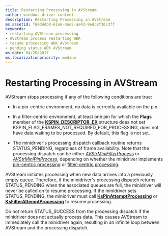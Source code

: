 ```yaml
---
title: Restarting Processing in AVStream
author: windows-driver-content
description: Restarting Processing in AVStream
ms.assetid: f60d4dbd-61e6-4ae2-aa43-9edc8f36c3ff
keywords:
- restarting AVStream processing
- AVStream process restarting WDK
- resume processing WDK AVStream
- pending status WDK AVStream
ms.date: 04/20/2017
ms.localizationpriority: medium
---
```


# Restarting Processing in AVStream





AVStream stops processing if any of the following conditions are true:

-   In a pin-centric environment, no data is currently available on the pin.

-   In a filter-centric environment, at least one pin for which the **Flags** member of the [**KSPIN\_DESCRIPTOR\_EX**](https://msdn.microsoft.com/library/windows/hardware/ff563534) structure does not set KSPIN\_FLAG\_FRAMES\_NOT\_REQUIRED\_FOR\_PROCESSING, does not have data waiting to be processed. By default, this flag is not set.

-   The minidriver's processing dispatch callback routine returns STATUS\_PENDING, regardless of frame availability. Note that the processing dispatch can be either [*AVStrMiniFilterProcess*](https://msdn.microsoft.com/library/windows/hardware/ff556315) or [*AVStrMiniPinProcess*](https://msdn.microsoft.com/library/windows/hardware/ff556351), depending on whether the minidriver implements [pin-centric processing](pin-centric-processing.md) or [filter-centric processing](filter-centric-processing.md).

AVStream initiates processing when new data arrives into a previously empty queue. Therefore, if the minidriver's processing dispatch returns STATUS\_PENDING when the associated queues are full, the minidriver will never be called on to resume processing. If the minidriver sets STATUS\_PENDING, the minidriver must call [**KsPinAttemptProcessing**](https://msdn.microsoft.com/library/windows/hardware/ff563494) or [**KsFilterAttemptProcessing**](https://msdn.microsoft.com/library/windows/hardware/ff562527) to resume processing.

Do not return STATUS\_SUCCESS from the processing dispatch if the minidriver does not actually process data. This causes AVStream to immediately call the minidriver again, resulting in an infinite loop between AVStream and the processing dispatch.

 

 




